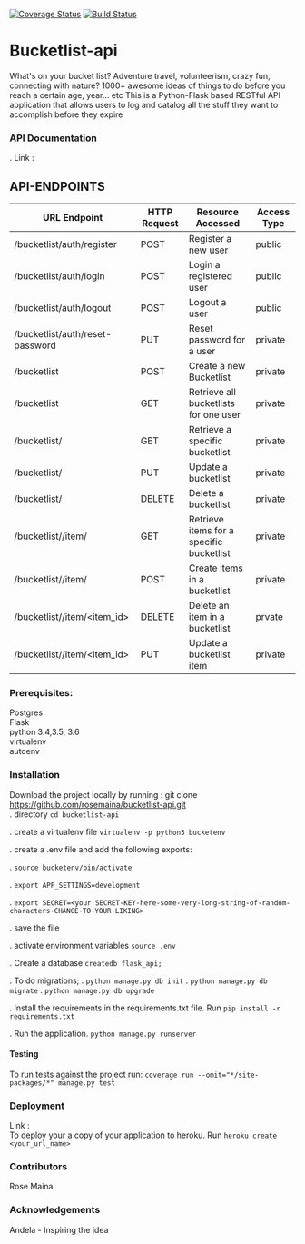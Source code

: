 [![Coverage Status](https://coveralls.io/repos/github/rosemaina/bucketlist-api/badge.svg?branch=feature)](https://coveralls.io/github/rosemaina/bucketlist-api?branch=feature)
[![Build Status](https://travis-ci.org/rosemaina/bucketlist-api.svg?branch=master)](https://travis-ci.org/rosemaina/bucketlist-api)

# Bucketlist-api
What's on your bucket list? Adventure travel, volunteerism, crazy fun, connecting with nature? 1000+ awesome ideas of things to do before you reach a certain age, year... etc
This is a Python-Flask based RESTful API application that allows users to log and catalog all the stuff they want to accomplish before they expire

### API Documentation
. Link : 

## API-ENDPOINTS
URL Endpoint    |               HTTP Request   | Resource Accessed | Access Type|
----------------|-----------------|-------------|------------------
/bucketlist/auth/register   |      POST    | Register a new user |public
/bucketlist/auth/login      |     POST    | Login a registered user |public
/bucketlist/auth/logout      |     POST    | Logout a user |public
/bucketlist/auth/reset-password      |     PUT    | Reset password for a user |private
/bucketlist                  |      POST    | Create a new Bucketlist |private
/bucketlist                  |      GET    |     Retrieve all bucketlists for one user |private
/bucketlist/<id>            |      GET        | Retrieve a specific bucketlist |private
/bucketlist/<id>              |      PUT    |     Update a bucketlist |private
/bucketlist/<id>              |      DELETE    | Delete a bucketlist |private
/bucketlist/<id>/item/  |           GET    | Retrieve items for a specific bucketlist |private
/bucketlist/<id>/item/     |     POST    | Create items in a bucketlist |private
/bucketlist/<id>/item/<item_id>|    DELETE    | Delete an item in a bucketlist |prvate
/bucketlist/<id>/item/<item_id>|    PUT       | Update a bucketlist item |private


### Prerequisites:

Postgres  
Flask  
python 3.4,3.5, 3.6  
virtualenv  
autoenv  

### Installation  

Download the project locally by running : git clone https://github.com/rosemaina/bucketlist-api.git  
. directory `cd bucketlist-api` 

. create a virtualenv file `virtualenv -p python3 bucketenv`

. create a .env file and add the following exports:

. `source bucketenv/bin/activate`

. `export APP_SETTINGS=development`

. `export SECRET=<your SECRET-KEY-here-some-very-long-string-of-random-characters-CHANGE-TO-YOUR-LIKING>`

. save the file

. activate environment variables `source .env`

. Create a database  `createdb flask_api;`

. To do migrations;
. `python manage.py db init`
. `python manage.py db migrate`
. `python manage.py db upgrade`

. Install the requirements in the requirements.txt file. Run `pip install -r requirements.txt`

. Run the application. `python manage.py runserver`

#### Testing  

To run tests against the project run: `coverage run --omit="*/site-packages/*" manage.py test`

### Deployment

Link :  
To deploy your a copy of your application to heroku. Run `heroku create <your_url_name>`

### Contributors

Rose Maina

### Acknowledgements

Andela - Inspiring the idea


